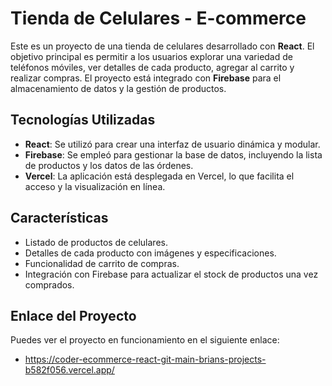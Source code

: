 # Tienda de Celulares - E-commerce

Este es un proyecto de una tienda de celulares desarrollado con **React**. El objetivo principal es permitir a los usuarios explorar una variedad de teléfonos móviles, ver detalles de cada producto, agregar al carrito y realizar compras. El proyecto está integrado con **Firebase** para el almacenamiento de datos y la gestión de productos.

## Tecnologías Utilizadas

- **React**: Se utilizó para crear una interfaz de usuario dinámica y modular.
- **Firebase**: Se empleó para gestionar la base de datos, incluyendo la lista de productos y los datos de las órdenes.
- **Vercel**: La aplicación está desplegada en Vercel, lo que facilita el acceso y la visualización en línea.

## Características

- Listado de productos de celulares.
- Detalles de cada producto con imágenes y especificaciones.
- Funcionalidad de carrito de compras.
- Integración con Firebase para actualizar el stock de productos una vez comprados.

## Enlace del Proyecto

Puedes ver el proyecto en funcionamiento en el siguiente enlace:

- https://coder-ecommerce-react-git-main-brians-projects-b582f056.vercel.app/